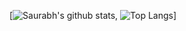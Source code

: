 [![Saurabh's github stats](https://github-readme-stats.vercel.app/api?username=saurabhkhandelwal&count_private=true&include_all_commits=true&theme=dracula&hide=stars&show_icons=true),
![Top Langs](https://github-readme-stats.vercel.app/api/top-langs/?username=saurabhkhandelwal&layout=compact)]
